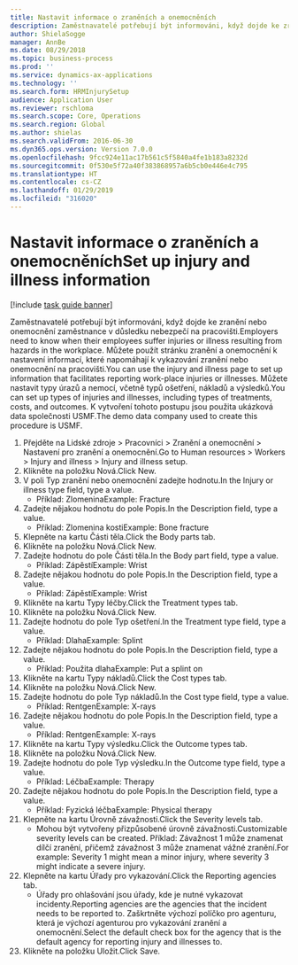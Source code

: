 ```yaml
---
title: Nastavit informace o zraněních a onemocněních
description: Zaměstnavatelé potřebují být informováni, když dojde ke zranění nebo onemocnění zaměstnance v důsledku nebezpečí na pracovišti.
author: ShielaSogge
manager: AnnBe
ms.date: 08/29/2018
ms.topic: business-process
ms.prod: ''
ms.service: dynamics-ax-applications
ms.technology: ''
ms.search.form: HRMInjurySetup
audience: Application User
ms.reviewer: rschloma
ms.search.scope: Core, Operations
ms.search.region: Global
ms.author: shielas
ms.search.validFrom: 2016-06-30
ms.dyn365.ops.version: Version 7.0.0
ms.openlocfilehash: 9fcc924e11ac17b561c5f5840a4fe1b183a8232d
ms.sourcegitcommit: 0f530e5f72a40f383868957a6b5cb0e446e4c795
ms.translationtype: HT
ms.contentlocale: cs-CZ
ms.lasthandoff: 01/29/2019
ms.locfileid: "316020"
---
```

# <a name="set-up-injury-and-illness-information"></a><span data-ttu-id="5d162-103">Nastavit informace o zraněních a onemocněních</span><span class="sxs-lookup"><span data-stu-id="5d162-103">Set up injury and illness information</span></span>

[!include [task guide banner](../../includes/task-guide-banner.md)]

<span data-ttu-id="5d162-104">Zaměstnavatelé potřebují být informováni, když dojde ke zranění nebo onemocnění zaměstnance v důsledku nebezpečí na pracovišti.</span><span class="sxs-lookup"><span data-stu-id="5d162-104">Employers need to know when their employees suffer injuries or illness resulting from hazards in the workplace.</span></span> <span data-ttu-id="5d162-105">Můžete použít stránku zranění a onemocnění k nastavení informací, které napomáhají k vykazování zranění nebo onemocnění na pracovišti.</span><span class="sxs-lookup"><span data-stu-id="5d162-105">You can use the injury and illness page to set up information that facilitates reporting work-place injuries or illnesses.</span></span> <span data-ttu-id="5d162-106">Můžete nastavit typy úrazů a nemocí, včetně typů ošetření, nákladů a výsledků.</span><span class="sxs-lookup"><span data-stu-id="5d162-106">You can set up types of injuries and illnesses, including types of treatments, costs, and outcomes.</span></span> <span data-ttu-id="5d162-107">K vytvoření tohoto postupu jsou použita ukázková data společnosti USMF.</span><span class="sxs-lookup"><span data-stu-id="5d162-107">The demo data company used to create this procedure is USMF.</span></span>

1. <span data-ttu-id="5d162-108">Přejděte na Lidské zdroje > Pracovníci > Zranění a onemocnění > Nastavení pro zranění a onemocnění.</span><span class="sxs-lookup"><span data-stu-id="5d162-108">Go to Human resources > Workers > Injury and illness > Injury and illness setup.</span></span>
2. <span data-ttu-id="5d162-109">Klikněte na položku Nová.</span><span class="sxs-lookup"><span data-stu-id="5d162-109">Click New.</span></span>
3. <span data-ttu-id="5d162-110">V poli Typ zranění nebo onemocnění zadejte hodnotu.</span><span class="sxs-lookup"><span data-stu-id="5d162-110">In the Injury or illness type field, type a value.</span></span>
    * <span data-ttu-id="5d162-111">Příklad: Zlomenina</span><span class="sxs-lookup"><span data-stu-id="5d162-111">Example: Fracture</span></span>  
4. <span data-ttu-id="5d162-112">Zadejte nějakou hodnotu do pole Popis.</span><span class="sxs-lookup"><span data-stu-id="5d162-112">In the Description field, type a value.</span></span>
    * <span data-ttu-id="5d162-113">Příklad: Zlomenina kosti</span><span class="sxs-lookup"><span data-stu-id="5d162-113">Example: Bone fracture</span></span>  
5. <span data-ttu-id="5d162-114">Klepněte na kartu Části těla.</span><span class="sxs-lookup"><span data-stu-id="5d162-114">Click the Body parts tab.</span></span>
6. <span data-ttu-id="5d162-115">Klikněte na položku Nová.</span><span class="sxs-lookup"><span data-stu-id="5d162-115">Click New.</span></span>
7. <span data-ttu-id="5d162-116">Zadejte hodnotu do pole Části těla.</span><span class="sxs-lookup"><span data-stu-id="5d162-116">In the Body part field, type a value.</span></span>
    * <span data-ttu-id="5d162-117">Příklad: Zápěstí</span><span class="sxs-lookup"><span data-stu-id="5d162-117">Example: Wrist</span></span>  
8. <span data-ttu-id="5d162-118">Zadejte nějakou hodnotu do pole Popis.</span><span class="sxs-lookup"><span data-stu-id="5d162-118">In the Description field, type a value.</span></span>
    * <span data-ttu-id="5d162-119">Příklad: Zápěstí</span><span class="sxs-lookup"><span data-stu-id="5d162-119">Example: Wrist</span></span>  
9. <span data-ttu-id="5d162-120">Klikněte na kartu Typy léčby.</span><span class="sxs-lookup"><span data-stu-id="5d162-120">Click the Treatment types tab.</span></span>
10. <span data-ttu-id="5d162-121">Klikněte na položku Nová.</span><span class="sxs-lookup"><span data-stu-id="5d162-121">Click New.</span></span>
11. <span data-ttu-id="5d162-122">Zadejte hodnotu do pole Typ ošetření.</span><span class="sxs-lookup"><span data-stu-id="5d162-122">In the Treatment type field, type a value.</span></span>
    * <span data-ttu-id="5d162-123">Příklad: Dlaha</span><span class="sxs-lookup"><span data-stu-id="5d162-123">Example: Splint</span></span>  
12. <span data-ttu-id="5d162-124">Zadejte nějakou hodnotu do pole Popis.</span><span class="sxs-lookup"><span data-stu-id="5d162-124">In the Description field, type a value.</span></span>
    * <span data-ttu-id="5d162-125">Příklad: Použita dlaha</span><span class="sxs-lookup"><span data-stu-id="5d162-125">Example: Put a splint on</span></span>  
13. <span data-ttu-id="5d162-126">Klikněte na kartu Typy nákladů.</span><span class="sxs-lookup"><span data-stu-id="5d162-126">Click the Cost types tab.</span></span>
14. <span data-ttu-id="5d162-127">Klikněte na položku Nová.</span><span class="sxs-lookup"><span data-stu-id="5d162-127">Click New.</span></span>
15. <span data-ttu-id="5d162-128">Zadejte hodnotu do pole Typ nákladů.</span><span class="sxs-lookup"><span data-stu-id="5d162-128">In the Cost type field, type a value.</span></span>
    * <span data-ttu-id="5d162-129">Příklad: Rentgen</span><span class="sxs-lookup"><span data-stu-id="5d162-129">Example: X-rays</span></span>  
16. <span data-ttu-id="5d162-130">Zadejte nějakou hodnotu do pole Popis.</span><span class="sxs-lookup"><span data-stu-id="5d162-130">In the Description field, type a value.</span></span>
    * <span data-ttu-id="5d162-131">Příklad: Rentgen</span><span class="sxs-lookup"><span data-stu-id="5d162-131">Example: X-rays</span></span>  
17. <span data-ttu-id="5d162-132">Klikněte na kartu Typy výsledku.</span><span class="sxs-lookup"><span data-stu-id="5d162-132">Click the Outcome types tab.</span></span>
18. <span data-ttu-id="5d162-133">Klikněte na položku Nová.</span><span class="sxs-lookup"><span data-stu-id="5d162-133">Click New.</span></span>
19. <span data-ttu-id="5d162-134">Zadejte hodnotu do pole Typ výsledku.</span><span class="sxs-lookup"><span data-stu-id="5d162-134">In the Outcome type field, type a value.</span></span>
    * <span data-ttu-id="5d162-135">Příklad: Léčba</span><span class="sxs-lookup"><span data-stu-id="5d162-135">Example: Therapy</span></span>  
20. <span data-ttu-id="5d162-136">Zadejte nějakou hodnotu do pole Popis.</span><span class="sxs-lookup"><span data-stu-id="5d162-136">In the Description field, type a value.</span></span>
    * <span data-ttu-id="5d162-137">Příklad: Fyzická léčba</span><span class="sxs-lookup"><span data-stu-id="5d162-137">Example: Physical therapy</span></span>  
21. <span data-ttu-id="5d162-138">Klepněte na kartu Úrovně závažnosti.</span><span class="sxs-lookup"><span data-stu-id="5d162-138">Click the Severity levels tab.</span></span>
    * <span data-ttu-id="5d162-139">Mohou být vytvořeny přizpůsobené úrovně závažnosti.</span><span class="sxs-lookup"><span data-stu-id="5d162-139">Customizable severity levels can be created.</span></span> <span data-ttu-id="5d162-140">Příklad: Závažnost 1 může znamenat dílčí zranění, přičemž závažnost 3 může znamenat vážné zranění.</span><span class="sxs-lookup"><span data-stu-id="5d162-140">For example: Severity 1 might mean a minor injury, where severity 3 might indicate a severe injury.</span></span>  
22. <span data-ttu-id="5d162-141">Klepněte na kartu Úřady pro vykazování.</span><span class="sxs-lookup"><span data-stu-id="5d162-141">Click the Reporting agencies tab.</span></span>
    * <span data-ttu-id="5d162-142">Úřady pro ohlašování jsou úřady, kde je nutné vykazovat incidenty.</span><span class="sxs-lookup"><span data-stu-id="5d162-142">Reporting agencies are the agencies that the incident needs to be reported to.</span></span> <span data-ttu-id="5d162-143">Zaškrtněte výchozí políčko pro agenturu, která je výchozí agenturou pro vykazování zranění a onemocnění.</span><span class="sxs-lookup"><span data-stu-id="5d162-143">Select the default check box for the agency that is the default agency for reporting injury and illnesses to.</span></span>  
23. <span data-ttu-id="5d162-144">Klikněte na položku Uložit.</span><span class="sxs-lookup"><span data-stu-id="5d162-144">Click Save.</span></span>

